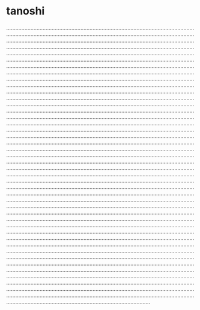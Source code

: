 # tanoshi

...................................................................................................................................................................................................................................................................................................................................................................................................................................................................................................................................................................................................................................................................................................................................................................................................................................................................................................................................................................................................................................................................................................................................................................................................................................................................................................................................................................................................................................................................................................................................................................................................................................................................................................................................................................................................................................................................................................................................................................................................................................................................................................................................................................................................................................................................................................................................................................................................................................................................................................................................................................................................................................................................................................................................................................................................................................................................................................................................................................................................................................................................................................................................................................................................................................................................................................................................................................................................................................................................................................................................................................................................................................................................................................................................................................................................................................................................................................................................................................................................................................................................................................................................................................................................................................................................................................................................................................................................................................................................................................................................................................................................................................................................................................................................................................................................................................................................................................................................................................................................................................................................................................................................................................................................................................................................................................................................................................................................................................................................................................................................................................................................................................................